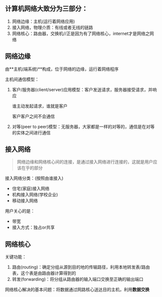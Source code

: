 ## 计算机网络大致分为三部分：

1. 网络边缘：主机(运行着网络应用)
2. 接入网络，物理介质：有线或者无线的链路
3. 网络核心：路由器，交换机//正是因为有了网络核心，internet才是网络之网络



## 网络边缘

由**主机(端系统)**构成，位于网络的边缘，运行着网络程序

主机间通信模型：

1. 客户/服务器(client/server)应用模型：客户发送请求，服务器接受请求，并响应

   谁主动发起请求，谁就是客户

   客户客户之间不会通信

2. 对等(peer to peer)模型：无服务器，大家都是一样的对等的，通信是在对等的实体之间进行通信



## 接入网络

>  网络边缘和网络核心间的连接，是通过接入网络进行连接的，这就是用户应该在乎的部分

接入网络分类：(按照由谁接入)

* 住宅(家庭)接入网络
* 机构接入网络(学校企业)
* 移动接入网络

用户关心的是：

* 带宽
* 接入方式：独占or共享



## 网络核心

关键功能：

1. 路由(routing)：确定分组从源到目的地的传输路径，利用本地转发表/路由表，这个表是由路由器计算得到的
2. 转发(forwarding)：将分组从路由器的输入端口交换至正确的输出端口

网络核心解决的基本问题：将数据通过网路核心送达目的主机，利用**数据交换**
